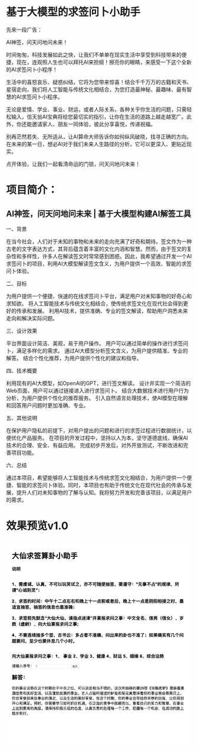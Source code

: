 # 基于大模型的求签问卜小助手


先来一段广告：

AI神签，问天问地问未来！

时间匆匆，科技发展如此之快，让我们不单单在现实生活中享受到科技带来的便捷，现在，连观照人生也可以拜托AI来担纲！擦亮你的眼睛，来感受一下这个全新的AI求签问卜小程序！

生活中的喜怒哀乐、疑惑纠结，它将为您带来惊喜！结合千千万万的古籍和天书、星宿走向，我们将人工智能与传统文化相结合，为您打造最神秘、最趣味、最有智慧的AI求签问卜小程序。

无论是爱情、学业、事业、财运，或者人际关系，各种关乎你生活的问题，只需轻松输入，信天翁AI宝典将给您最切实的指引，让你在生活的道路上越走越宽广。此外，你还能邀请家人、朋友一同体验，彼此分享喜悦，传递祝福。

别再茫然若失、无所适从，让AI算命大师告诉你如何纵风破晓，找寻正确的方向。在未来的某一日，想必AI对于我们未来人生路径的分析，它可以更深入、更贴近现实。

点开体验，让我们一起看清命运的门锁，问天问地问未来！



# 项目简介：

## AI神签，问天问地问未来 | 基于大模型构建AI解签工具

一、背景

在当今社会，人们对于未知的事物和未来的走向充满了好奇和期待。签文作为一种古老的文字表达方式，其背后蕴含着丰富的文化内涵和智慧。然而，由于签文的复杂性和多样性，许多人在解读签文时常常感到困惑。因此，我希望通过开发一个AI求签问卜的项目，利用AI大模型解读签文含义，为用户提供一个高效、智能的求签问卜体验。

二、目标

为用户提供一个便捷、快速的在线求签问卜平台，满足用户对未知事物的好奇心和求知欲。
将人工智能技术与传统文化相结合，使传统求签文化在现代社会得到更好的传承和发展。
利用AI技术，提供准确、专业的签文解读，帮助用户洞悉未来走向和解决实际问题。

三、设计效果

平台界面设计简洁、美观，易于用户操作。
用户可以通过简单的操作进行求签问卜，满足多样化的需求。
通过AI大模型分析签文含义，为用户提供精准、专业的解答。
结合个性化推荐，为用户提供个性化的建议和指导。

四、技术概要

利用现有的AI大模型，如OpenAI的GPT，进行签文解读。
设计并实现一个简洁的Web页面，用户可以通过链接进入进行求签问卜。
结合大数据技术进行用户行为分析，为用户提供个性化的推荐服务。
引入自然语言处理技术，使AI模型在理解和回答用户问题时更加准确、专业。

五、其他说明

在保护用户隐私的前提下，对用户提出的问题和进行的求签过程进行数据统计，以便优化产品服务。
在项目的开发过程中，坚持以人为本，坚守道德底线，确保AI技术的合理、安全、有益应用。
完成初步开发后，对外开放测试，不断改进和完善项目功能。

六、总结

通过本项目，希望能够将人工智能技术与传统求签文化相结合，为用户提供一个便捷、智能的求签问卜体验。同时，本项目也有助于传统文化在现代社会的传承与发展，提升人们对未知事物的了解与认知。我将努力开发和完善该项目，以满足用户的需求。


# 效果预览v1.0

<div align="center">
  <img src="https://github.com/lynnelian/fortune_stick_AI_interpretor/blob/main/data/demo%202023-06-25.png">
</div>


